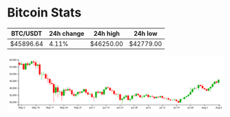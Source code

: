 # Bitcoin Stats

BTC/USDT|24h change|24h high|24h low|
|---|---|---|---|
|$45896.64|4.11%|$46250.00|$42779.00|

<img src="./chart.svg">
